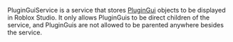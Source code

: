 PluginGuiService is a service that stores [PluginGui](https://create.roblox.com/docs/reference/engine/classes/PluginGui) objects to be displayed
in Roblox Studio. It only allows PluginGuis to be direct children of the
service, and PluginGuis are not allowed to be parented anywhere besides the
service.
